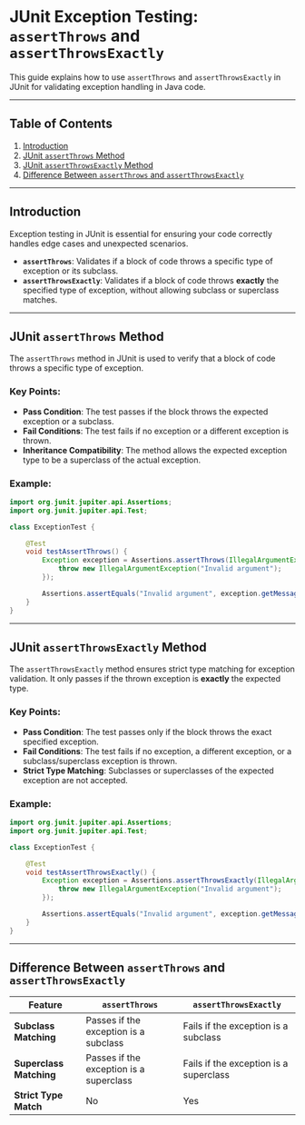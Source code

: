 # JUnit Exception Testing: `assertThrows` and `assertThrowsExactly`

This guide explains how to use `assertThrows` and `assertThrowsExactly` in JUnit for validating exception handling in Java code.

---

## Table of Contents

1. [Introduction](#introduction)
2. [JUnit `assertThrows` Method](#junit-assertthrows-method)
3. [JUnit `assertThrowsExactly` Method](#junit-assertthrowsexactly-method)
4. [Difference Between `assertThrows` and `assertThrowsExactly`](#difference-between-assertthrows-and-assertthrowsexactly)

---

## Introduction

Exception testing in JUnit is essential for ensuring your code correctly handles edge cases and unexpected scenarios.

- **`assertThrows`**: Validates if a block of code throws a specific type of exception or its subclass.
- **`assertThrowsExactly`**: Validates if a block of code throws **exactly** the specified type of exception, without allowing subclass or superclass matches.

---

## JUnit `assertThrows` Method

The `assertThrows` method in JUnit is used to verify that a block of code throws a specific type of exception.

### Key Points:

- **Pass Condition**: The test passes if the block throws the expected exception or a subclass.
- **Fail Conditions**: The test fails if no exception or a different exception is thrown.
- **Inheritance Compatibility**: The method allows the expected exception type to be a superclass of the actual exception.

### Example:

```java
import org.junit.jupiter.api.Assertions;
import org.junit.jupiter.api.Test;

class ExceptionTest {

    @Test
    void testAssertThrows() {
        Exception exception = Assertions.assertThrows(IllegalArgumentException.class, () -> {
            throw new IllegalArgumentException("Invalid argument");
        });

        Assertions.assertEquals("Invalid argument", exception.getMessage());
    }
}
```

---

## JUnit `assertThrowsExactly` Method

The `assertThrowsExactly` method ensures strict type matching for exception validation. It only passes if the thrown exception is **exactly** the expected type.

### Key Points:

- **Pass Condition**: The test passes only if the block throws the exact specified exception.
- **Fail Conditions**: The test fails if no exception, a different exception, or a subclass/superclass exception is thrown.
- **Strict Type Matching**: Subclasses or superclasses of the expected exception are not accepted.

### Example:

```java
import org.junit.jupiter.api.Assertions;
import org.junit.jupiter.api.Test;

class ExceptionTest {

    @Test
    void testAssertThrowsExactly() {
        Exception exception = Assertions.assertThrowsExactly(IllegalArgumentException.class, () -> {
            throw new IllegalArgumentException("Invalid argument");
        });

        Assertions.assertEquals("Invalid argument", exception.getMessage());
    }
}
```

---

## Difference Between `assertThrows` and `assertThrowsExactly`

| Feature | `assertThrows` | `assertThrowsExactly` |
| --- | --- | --- |
| **Subclass Matching** | Passes if the exception is a subclass | Fails if the exception is a subclass |
| **Superclass Matching** | Passes if the exception is a superclass | Fails if the exception is a superclass |
| **Strict Type Match** | No | Yes |
